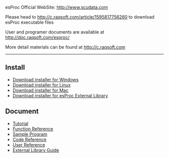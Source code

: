 esProc Official WebSite: http://www.scudata.com

Please head to http://c.raqsoft.com/article/1595817756260 to download esProc executable files

User and programer documents are available at http://doc.raqsoft.com/esproc/

More detail materials can be found at http://c.raqsoft.com

-----------------------------------------------------------------------------------------------------------------------

Install
-----------------------------------------------------------------------------------------------------------------------

*   [Download installer for Windows](http://www.raqsoft.com/raqesproc/update/esProc-install-20211104.zip)
*   [Download installer for Linux](http://www.raqsoft.com/raqesproc/update/esProc-20211104_linux.zip)
*   [Download installer for Mac](http://www.raqsoft.com/raqesproc/update/esProc-20211104_mac_en.zip)
*   [Download installer for esProc External Library](http://www.raqsoft.com/raqextlib/update/extlib-20211104.zip)


Document
-----------------------------------------------------------------------------------------------------------------------

*   [Tutorial](http://doc.raqsoft.com/esproc/tutorial/)
*   [Function Reference](http://doc.raqsoft.com/esproc/func/)
*   [Sample Program](http://doc.raqsoft.com/esproc/spd/)
*   [Code Reference](http://doc.raqsoft.com/esproc/coderefer/ )
*   [User Reference](http://doc.raqsoft.com/esproc/manual/)
*   [External Library Guide](http://doc.raqsoft.com/esproc/ext/)
